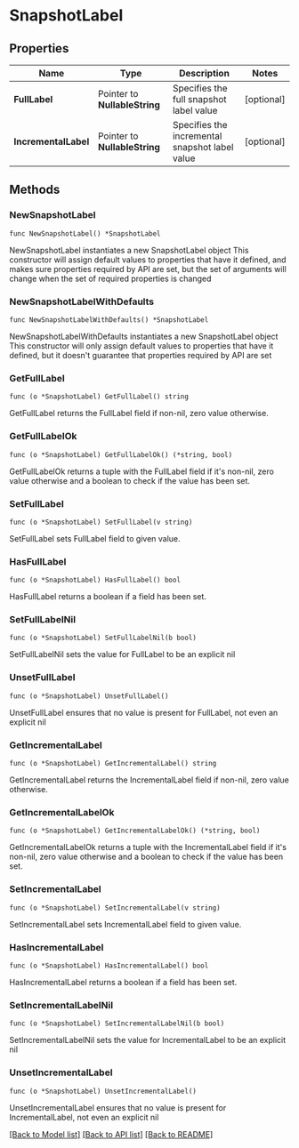 # SnapshotLabel

## Properties

Name | Type | Description | Notes
------------ | ------------- | ------------- | -------------
**FullLabel** | Pointer to **NullableString** | Specifies the full snapshot label value | [optional] 
**IncrementalLabel** | Pointer to **NullableString** | Specifies the incremental snapshot label value | [optional] 

## Methods

### NewSnapshotLabel

`func NewSnapshotLabel() *SnapshotLabel`

NewSnapshotLabel instantiates a new SnapshotLabel object
This constructor will assign default values to properties that have it defined,
and makes sure properties required by API are set, but the set of arguments
will change when the set of required properties is changed

### NewSnapshotLabelWithDefaults

`func NewSnapshotLabelWithDefaults() *SnapshotLabel`

NewSnapshotLabelWithDefaults instantiates a new SnapshotLabel object
This constructor will only assign default values to properties that have it defined,
but it doesn't guarantee that properties required by API are set

### GetFullLabel

`func (o *SnapshotLabel) GetFullLabel() string`

GetFullLabel returns the FullLabel field if non-nil, zero value otherwise.

### GetFullLabelOk

`func (o *SnapshotLabel) GetFullLabelOk() (*string, bool)`

GetFullLabelOk returns a tuple with the FullLabel field if it's non-nil, zero value otherwise
and a boolean to check if the value has been set.

### SetFullLabel

`func (o *SnapshotLabel) SetFullLabel(v string)`

SetFullLabel sets FullLabel field to given value.

### HasFullLabel

`func (o *SnapshotLabel) HasFullLabel() bool`

HasFullLabel returns a boolean if a field has been set.

### SetFullLabelNil

`func (o *SnapshotLabel) SetFullLabelNil(b bool)`

 SetFullLabelNil sets the value for FullLabel to be an explicit nil

### UnsetFullLabel
`func (o *SnapshotLabel) UnsetFullLabel()`

UnsetFullLabel ensures that no value is present for FullLabel, not even an explicit nil
### GetIncrementalLabel

`func (o *SnapshotLabel) GetIncrementalLabel() string`

GetIncrementalLabel returns the IncrementalLabel field if non-nil, zero value otherwise.

### GetIncrementalLabelOk

`func (o *SnapshotLabel) GetIncrementalLabelOk() (*string, bool)`

GetIncrementalLabelOk returns a tuple with the IncrementalLabel field if it's non-nil, zero value otherwise
and a boolean to check if the value has been set.

### SetIncrementalLabel

`func (o *SnapshotLabel) SetIncrementalLabel(v string)`

SetIncrementalLabel sets IncrementalLabel field to given value.

### HasIncrementalLabel

`func (o *SnapshotLabel) HasIncrementalLabel() bool`

HasIncrementalLabel returns a boolean if a field has been set.

### SetIncrementalLabelNil

`func (o *SnapshotLabel) SetIncrementalLabelNil(b bool)`

 SetIncrementalLabelNil sets the value for IncrementalLabel to be an explicit nil

### UnsetIncrementalLabel
`func (o *SnapshotLabel) UnsetIncrementalLabel()`

UnsetIncrementalLabel ensures that no value is present for IncrementalLabel, not even an explicit nil

[[Back to Model list]](../README.md#documentation-for-models) [[Back to API list]](../README.md#documentation-for-api-endpoints) [[Back to README]](../README.md)


